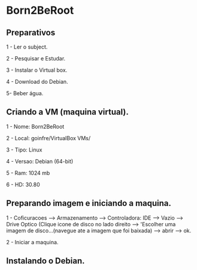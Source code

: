 # Born2BeRoot


## Preparativos
1 - Ler o subject.

2 - Pesquisar e Estudar.

3 - Instalar o Virtual box.

4 - Download do Debian.

5- Beber água.
## Criando a VM (maquina virtual).
1 - Nome:	Born2BeRoot

2 - Local:	goinfre/VirtualBox VMs/

3 - Tipo:	Linux

4 - Versao:	Debian (64-bit)

5 - Ram: 1024 mb

6 - HD: 30.80

## Preparando imagem e iniciando a maquina.
1 - Coficuracoes --> Armazenamento --> Controladora: IDE --> Vazio --> Drive Optico (Clique icone de disco no lado direito --> 'Escolher uma imagem de disco...(navegue ate a imagem que foi baixada) --> abrir --> ok.

2 - Iniciar a maquina.

## Instalando o Debian.
